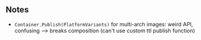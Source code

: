 ## Notes

* `Container.Publish(PlatformVariants)` for multi-arch images: weird API, confusing
    --> breaks composition (can't use custom ttl publish function)